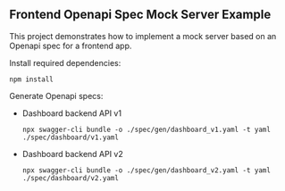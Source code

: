 ## Frontend Openapi Spec Mock Server Example

This project demonstrates how to implement a mock server based on an Openapi spec for a frontend app.

Install required dependencies:

```console
npm install
```

Generate Openapi specs:

- Dashboard backend API v1
  ```console
  npx swagger-cli bundle -o ./spec/gen/dashboard_v1.yaml -t yaml ./spec/dashboard/v1.yaml
  ```
- Dashboard backend API v2
  ```console
  npx swagger-cli bundle -o ./spec/gen/dashboard_v2.yaml -t yaml ./spec/dashboard/v2.yaml
  ```
